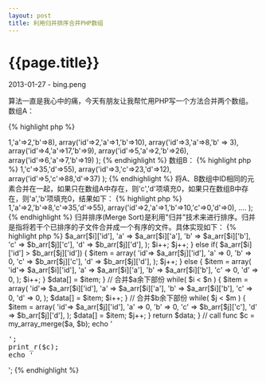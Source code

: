 ```yaml
---
layout: post
title: 利用归并排序合并PHP数组
---
```


{{page.title}}
=================
<p>2013-01-27 - bing.peng</p>

算法一直是我心中的痛，今天有朋友让我帮忙用PHP写一个方法合并两个数组。<br/>
数组A：

{% highlight php %}
<?php
$a = array(
    array('id'=>1,'a'=>2,'b'=>8),
    array('id'=>2,'a'=>1,'b'=>10),
    array('id'=>3,'a'=>8,'b' => 3),
    array('id'=>4,'a'=>17,'b'=>9),
    array('id'=>5,'a'=>2,'b'=>26),
    array('id'=>6,'a'=>7,'b'=>19)
);
{% endhighlight %}

数组B：

{% highlight php %}
<?php
$b = array(
    array('id'=>1,'c'=>35,'d'=>55),
    array('id'=>3,'c'=>23,'d'=>12),
    array('id'=>5,'c'=>88,'d'=>37)
);
{% endhighlight %}

将A、B数组中ID相同的元素合并在一起，如果只在数组A中存在，则'c','d'项填充0，如果只在数组B中存在，则'a','b'项填充0，结果如下：

{% highlight php %}
<?php
$c = array(
    array('id'=>1,'a'=>2,'b'=>8,'c'=>35,'d'=>55),
    array('id'=>2,'a'=>1,'b'=>10,'c'=>0,'d'=>0),
    ....
);
{% endhighlight %}

归并排序(Merge Sort)是利用"归并"技术来进行排序。归并是指将若干个已排序的子文件合并成一个有序的文件。具体实现如下：

{% highlight php %}
<?php
function my_array_merge( $a_arr, $b_arr ) {
    $i = 0; $j = 0;
    $n = count($a_arr);
    $m = count($b_arr);
    
    $data = array();
    
    // 合并交叉部份
    while( $i < $n && $j < $m ) {
        if( $a_arr[$i]['id'] == $b_arr[$j]['id'] ) {
            $item = array(
                'id'=> $a_arr[$i]['id'],
                'a' => $a_arr[$i]['a'],
                'b' => $a_arr[$i]['b'],
                'c' => $b_arr[$j]['c'],
                'd' => $b_arr[$j]['d'],
            );
            $i++; $j++;
        } else if( $a_arr[$i]['id'] &gt; $b_arr[$j]['id']) {
            $item = array(
                'id'=> $a_arr[$j]['id'],
                'a' => 0,
                'b' => 0,
                'c' => $b_arr[$j]['c'],
                'd' => $b_arr[$j]['d'],
            );
            $j++;
        } else {
            $item = array(
                'id'=> $a_arr[$i]['id'],
                'a' => $a_arr[$i]['a'],
                'b' => $a_arr[$i]['b'],
                'c' => 0,
                'd' => 0,
            );
            $i++;
        }
        $data[] = $item;
    } 
    
    // 合并$a余下部份
    while( $i < $n ) {
        $item = array(
            'id'=> $a_arr[$i]['id'],
            'a' => $a_arr[$i]['a'],
            'b' => $a_arr[$i]['b'],
            'c' => 0,
            'd' => 0,
        );
        $data[] = $item;
        $i++;
    }
    
    // 合并$b余下部份
    while( $j < $m ) {
        $item = array(
            'id'=> $a_arr[$j]['id'],
            'a' => 0,
            'b' => 0,
            'c' => $b_arr[$j]['c'],
            'd' => $b_arr[$j]['d'],
        );
        $data[] = $item;
        $j++;
    }
    
    return $data;
}

// call func
$c = my_array_merge($a, $b);
echo '<pre>';
print_r($c);
echo '</pre>';

{% endhighlight %}
